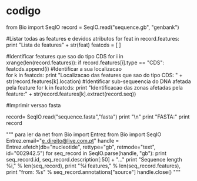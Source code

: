 codigo
======
from Bio import SeqIO
record = SeqIO.read("sequence.gb", "genbank")

#Listar todas as features e devidos atributos
for feat in record.features:
    print "Lista de features" + str(feat)
featcds = [ ]

#Identificar features que sao do tipo CDS
for i in xrange(len(record.features)):
    if record.features[i].type == "CDS": 
        featcds.append(i)
#Identificar a sua localizacao     
for k in featcds:
    print "Localizacao das features que sao do tipo CDS: " + str(record.features[k].location)
#Identificar sub-sequeencia do DNA afetada pela feature
for k in featcds:
    print "Identificacao das zonas afetadas pela feature:" + str(record.features[k].extract(record.seq))

#Imprimir versao fasta

record= SeqIO.read("sequence.fasta","fasta")
print "\n"
print "FASTA:" 
print record

""" para ler da net
from Bio import Entrez
from Bio import SeqIO
Entrez.email="e_direito@live.com.pt"
handle = Entrez.efetch(db="nucleotide", rettype="gb", retmode="text", id="002942.5")
for seq_record in SeqIO.parse(handle, "gb"):
    print seq_record.id, seq_record.description[:50] + "..."
    print "Sequence length %i," % len(seq_record),
    print "%i features," % len(seq_record.features),
    print "from: %s" % seq_record.annotations["source"]
handle.close()
"""
